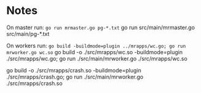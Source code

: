 # Notes

On master run:
`go run mrmaster.go pg-*.txt`
go run src/main/mrmaster.go src/main/pg-*.txt

On workers run:
`go build -buildmode=plugin ../mrapps/wc.go; go run mrworker.go wc.so`
go build -o ./src/mrapps/wc.so -buildmode=plugin ./src/mrapps/wc.go; go run ./src/main/mrworker.go ./src/mrapps/wc.so

go build -o ./src/mrapps/crash.so -buildmode=plugin ./src/mrapps/crash.go; go run ./src/main/mrworker.go ./src/mrapps/crash.so